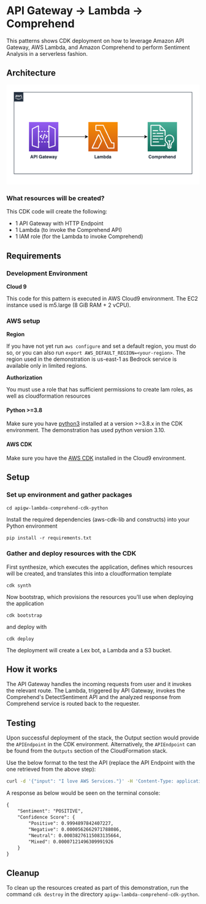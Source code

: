 # API Gateway -> Lambda -> Comprehend
This patterns shows CDK deployment on how to leverage Amazon API Gateway, AWS Lambda, and Amazon Comprehend to perform Sentiment Analysis in a serverless fashion.

## Architecture
![Diagram](src/architecture.png)

### What resources will be created?
This CDK code will create the following:
   - 1 API Gateway with HTTP Endpoint
   - 1 Lambda (to invoke the Comprehend API)
   - 1 IAM role (for the Lambda to invoke Comprehend)

## Requirements

### Development Environment
**Cloud 9**

This code for this pattern is executed in AWS Cloud9 environment. The EC2 instance used is m5.large (8 GiB RAM + 2 vCPU).

### AWS setup
**Region**

If you have not yet run `aws configure` and set a default region, you must do so, or you can also run `export AWS_DEFAULT_REGION=<your-region>`. The region used in the demonstration is us-east-1 as Bedrock service is available only in limited regions.

**Authorization**

You must use a role that has sufficient permissions to create Iam roles, as well as cloudformation resources

#### Python >=3.8
Make sure you have [python3](https://www.python.org/downloads/) installed at a version >=3.8.x in the CDK environment. The demonstration has used python version 3.10.

#### AWS CDK
Make sure you have the [AWS CDK](https://docs.aws.amazon.com/cdk/v2/guide/getting_started.html#getting_started_install) installed in the Cloud9 environment.


## Setup

### Set up environment and gather packages

```
cd apigw-lambda-comprehend-cdk-python
```

Install the required dependencies (aws-cdk-lib and constructs) into your Python environment 
```
pip install -r requirements.txt
```

### Gather and deploy resources with the CDK

First synthesize, which executes the application, defines which resources will be created, and translates this into a cloudformation template
```
cdk synth
```
Now bootstrap, which provisions the resources you'll use when deploying the application
```
cdk bootstrap
```
and deploy with
```
cdk deploy
```

The deployment will create a Lex bot, a Lambda and a S3 bucket.

## How it works
The API Gateway handles the incoming requests from user and it invokes the relevant route. The Lambda, triggered by API Gateway, invokes the Comprehend's DetectSentiment API and the analyzed response from Comprehend service is routed back to the requester.

## Testing
Upon successful deployment of the stack, the Output section would provide the `APIEndpoint` in the CDK environment. Alternatively, the `APIEndpoint` can be found from the `Outputs` section of the CloudFormation stack.

Use the below format to the test the API (replace the API Endpoint with the one retrieved from the above step):

```bash
curl -d '{"input": "I love AWS Services."}' -H 'Content-Type: application/json' https://<abcdefg>.execute-api.<region>.amazonaws.com/DetectSentiment`
```

A response as below would be seen on the terminal console:

```
{
    "Sentiment": "POSITIVE",
    "Confidence Score": {
        "Positive": 0.9994897842407227,
        "Negative": 0.0000562662971788086,
        "Neutral": 0.00038276115083135664,
        "Mixed": 0.00007121496309991926
    }
}
```

## Cleanup

To clean up the resources created as part of this demonstration, run the command `cdk destroy` in the directory `apigw-lambda-comprehend-cdk-python`.
